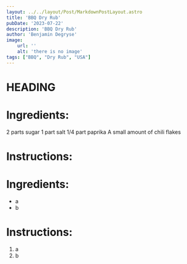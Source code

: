 ```yaml
---
layout: ../../layout/Post/MarkdownPostLayout.astro
title: 'BBQ Dry Rub'
pubDate: '2023-07-22'
description: 'BBQ Dry Rub'
author: 'Benjamin Degryse'
image:
    url: ''
    alt: 'there is no image'
tags: ["BBQ", "Dry Rub", "USA"]
---
```


# HEADING

# Ingredients:
2 parts sugar
1 part salt
1/4 part paprika
A small amount of chili flakes

# Instructions:

# Ingredients:
- a
- b

# Instructions:
1. a
2. b